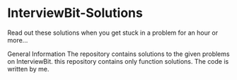 # InterviewBit-Solutions
Read out these solutions when you get stuck in a problem for an hour or more...

General Information
The repository contains solutions to the given problems on InterviewBit. this repository contains only function solutions. 
The code is written by me. 
